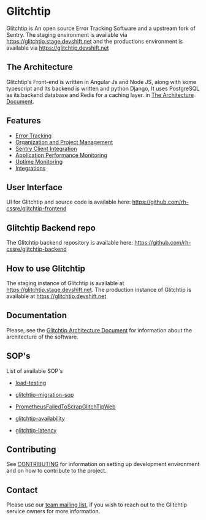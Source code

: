 # Glitchtip

Glitchtip is An open source Error Tracking Software and a upstream fork of Sentry. The staging environment is available via https://glitchtip.stage.devshift.net and the productions environment is available via https://glitchtip.devshift.net

## The Architecture

Glitchtip's Front-end is written in Angular Js and Node JS, along with some typescript and Its backend is written and python Django, It uses PostgreSQL as its backend database and Redis for a caching layer.
in [The Architecture Document](https://gitlab.cee.redhat.com/service/app-interface/-/blob/master/docs/glitchtip/architecture/architecture.md).

## Features

 * [Error Tracking](https://glitchtip.com/documentation/error-tracking) 
 * [Organization and Project Management](https://glitchtip.com/documentation/uptime-monitoring)
 * [Sentry Client Integration](https://glitchtip.com/sdkdocs)
 * [Application Performance Monitoring]() 
 * [Uptime Monitoring](https://glitchtip.com/documentation/uptime-monitoring) 
 * [Integrations](https://glitchtip.com/documentation/integrations)

## User Interface

UI for Glitchtip and source code is available here: https://github.com/rh-cssre/glitchtip-frontend

## Glitchtip Backend repo

The Glitchtip backend repository is available here: https://github.com/rh-cssre/glitchtip-backend

## How to use Glitchtip


The staging instance of Glitchtip is available at https://glitchtip.stage.devshift.net.
The production instance of Glitchtip is available at https://glitchtip.devshift.net


## Documentation

Please, see the [Glitchtip Architecture
Document](https://gitlab.cee.redhat.com/service/https://gitlab.cee.redhat.com/service/app-interface/-/tree/master/docs/glitchtip/docs/architecture.md)
for information about the architecture of the software.


## SOP's

List of available SOP's

- [load-testing](docs/glitchtip/sops/load-testing.md)

- [glitchtip-migration-sop](docs/glitchtip/sops/glitchtip-migration-sop.md)

- [PrometheusFailedToScrapGlitchTipWeb](docs/glitchtip/sops/prometheus-failed-to-scrape-glitcthip-web.md)

- [glitchtip-availability](docs/glitchtip/sops/glitchtip-availability.md)

- [glitchtip-latency](docs/glitchtip/sops/glitchtip-latency.md)

 
## Contributing

See [CONTRIBUTING](https://gitlab.cee.redhat.com/cssre/cssre-docs/-/blob/main/development/howto/glitchtip/getting-started.md) for information on setting up development environment and on how to contribute to the project.

## Contact

Please use our [team mailing list](mailto:cloud-services-sre@redhat.com), if you wish to reach out to the Glitchtip service owners for more information.

